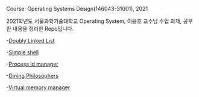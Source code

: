 Course: Operating Systems Design(146043-31001), 2021

2021학년도 서울과학기술대학교 Operating System, 이윤호 교수님 수업 과제, 공부한 내용을 정리한 Repo입니다.

-[Doubly Linked List](https://github.com/WooWan/Operating-system/tree/main/00_Doubly_linked_list)

-[Simple shell](https://github.com/WooWan/Operating-system/tree/main/01_Simple_shell)

-[Process id manager](https://github.com/WooWan/Operating-system/tree/main/02_Process_id_manager)

-[Dining Philosophers](https://github.com/WooWan/Operating-system/tree/main/03_Dining_philosophers)

-[Virtual memory manager](https://github.com/WooWan/Operating-system/tree/main/04_Virtual_memory_manager)
